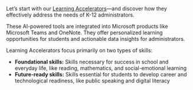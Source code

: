 Let’s start with our [Learning Accelerators](https://www.microsoft.com/education/learning-tools/learning-accelerators)—and discover how they effectively address the needs of K-12 administrators.

These AI-powered tools are integrated into Microsoft products like Microsoft Teams and OneNote. They offer personalized learning opportunities for students and actionable data insights for administrators.

Learning Accelerators focus primarily on two types of skills:

- **Foundational skills:** Skills necessary for success in school and everyday life, like reading, mathematics, and social-emotional learning
- **Future-ready skills:** Skills essential for students to develop career and technological readiness, like public speaking and digital literacy
